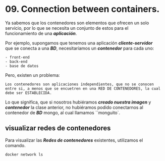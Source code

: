 # 09. Connection between containers.

Ya sabemos que los contenedores son elementos que ofrecen un solo servicio, por lo que se necesita un conjunto de estos para el funcionamiento de una ***aplicación***.

Por ejemplo, supongamos que tenemos una aplicación ***cliente-servidor*** que se conecta a una ***BD***, necesitaríamos un ***contenedor*** para cada uno:

	- front-end
	- back-end
	- base de datos

Pero, existen un problema:

	Los contenedores son aplicaciones independientes, que no se conocen entre si, a menos que se encuetren en una RED DE CONTENEDORES, la cual debe ser ESTABLECIDA.

Lo que significa, que si nosotros hubiéramos ***creado nuestra imagen*** y ***contenedor*** la clase anterior, no hubiéramos podido conectarnos al contenedor de ***BD*** mongo, al cual llamamos ``monguito`.

## visualizar redes de contenedores

Para visualizar las ***Redes de contenedores*** existentes, utilizamos el comando.

~~~
docker network ls
~~~

